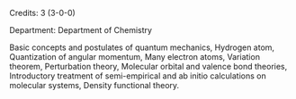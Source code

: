 Credits: 3 (3-0-0)

Department: Department of Chemistry

Basic concepts and postulates of quantum mechanics, Hydrogen atom, Quantization of angular momentum, Many electron atoms, Variation theorem, Perturbation theory, Molecular orbital and valence bond theories, Introductory treatment of semi-empirical and ab initio calculations on molecular systems, Density functional theory.